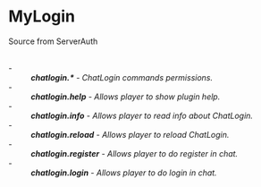
# MyLogin
Source from ServerAuth

<br>
- <dd><i><b>chatlogin.*</b> - ChatLogin commands permissions.</i></dd>
- <dd><i><b>chatlogin.help</b> - Allows player to show plugin help.</i></dd>
- <dd><i><b>chatlogin.info</b> - Allows player to read info about ChatLogin.</i></dd>
- <dd><i><b>chatlogin.reload</b> - Allows player to reload ChatLogin.</i></dd>
- <dd><i><b>chatlogin.register</b> - Allows player to do register in chat.</i></dd>
- <dd><i><b>chatlogin.login</b> - Allows player to do login in chat.</i></dd>
